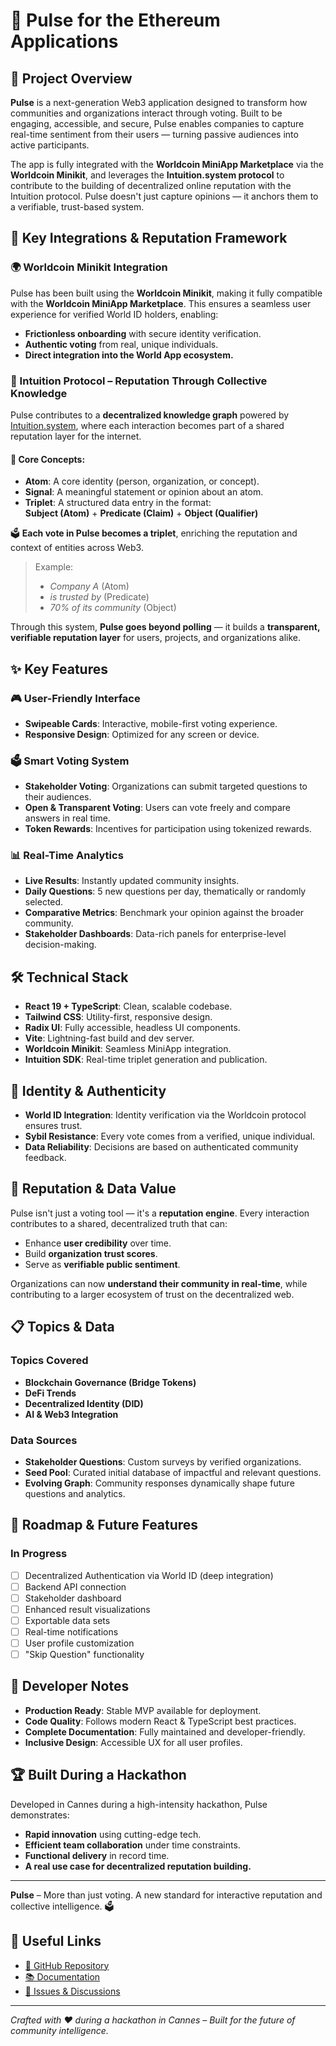 # 🚀 Pulse for the Ethereum Applications

## 🎯 Project Overview

**Pulse** is a next-generation Web3 application designed to transform how communities and organizations interact through voting. Built to be engaging, accessible, and secure, Pulse enables companies to capture real-time sentiment from their users — turning passive audiences into active participants.

The app is fully integrated with the **Worldcoin MiniApp Marketplace** via the **Worldcoin Minikit**, and leverages the **Intuition.system protocol** to contribute to the building of decentralized online reputation with the Intuition protocol. Pulse doesn't just capture opinions — it anchors them to a verifiable, trust-based system.

## 🔗 Key Integrations & Reputation Framework

### 🌍 Worldcoin Minikit Integration
Pulse has been built using the **Worldcoin Minikit**, making it fully compatible with the **Worldcoin MiniApp Marketplace**. This ensures a seamless user experience for verified World ID holders, enabling:
- **Frictionless onboarding** with secure identity verification.
- **Authentic voting** from real, unique individuals.
- **Direct integration into the World App ecosystem.**

### 🧠 Intuition Protocol – Reputation Through Collective Knowledge

Pulse contributes to a **decentralized knowledge graph** powered by [Intuition.system](https://intuition.system), where each interaction becomes part of a shared reputation layer for the internet.

#### 🧩 Core Concepts:
- **Atom**: A core identity (person, organization, or concept).
- **Signal**: A meaningful statement or opinion about an atom.
- **Triplet**: A structured data entry in the format:  
  **Subject (Atom)** + **Predicate (Claim)** + **Object (Qualifier)**

🗳️ **Each vote in Pulse becomes a triplet**, enriching the reputation and context of entities across Web3.

> Example:
> - *Company A* (Atom)  
> - *is trusted by* (Predicate)  
> - *70% of its community* (Object)

Through this system, **Pulse goes beyond polling** — it builds a **transparent, verifiable reputation layer** for users, projects, and organizations alike.

## ✨ Key Features

### 🎮 User-Friendly Interface
- **Swipeable Cards**: Interactive, mobile-first voting experience.
- **Responsive Design**: Optimized for any screen or device.

### 🗳️ Smart Voting System
- **Stakeholder Voting**: Organizations can submit targeted questions to their audiences.
- **Open & Transparent Voting**: Users can vote freely and compare answers in real time.
- **Token Rewards**: Incentives for participation using tokenized rewards.

### 📊 Real-Time Analytics
- **Live Results**: Instantly updated community insights.
- **Daily Questions**: 5 new questions per day, thematically or randomly selected.
- **Comparative Metrics**: Benchmark your opinion against the broader community.
- **Stakeholder Dashboards**: Data-rich panels for enterprise-level decision-making.

## 🛠️ Technical Stack

- **React 19 + TypeScript**: Clean, scalable codebase.
- **Tailwind CSS**: Utility-first, responsive design.
- **Radix UI**: Fully accessible, headless UI components.
- **Vite**: Lightning-fast build and dev server.
- **Worldcoin Minikit**: Seamless MiniApp integration.
- **Intuition SDK**: Real-time triplet generation and publication.

## 🔐 Identity & Authenticity

- **World ID Integration**: Identity verification via the Worldcoin protocol ensures trust.
- **Sybil Resistance**: Every vote comes from a verified, unique individual.
- **Data Reliability**: Decisions are based on authenticated community feedback.

## 🧠 Reputation & Data Value

Pulse isn't just a voting tool — it's a **reputation engine**. Every interaction contributes to a shared, decentralized truth that can:
- Enhance **user credibility** over time.
- Build **organization trust scores**.
- Serve as **verifiable public sentiment**.

Organizations can now **understand their community in real-time**, while contributing to a larger ecosystem of trust on the decentralized web.

## 📋 Topics & Data

### Topics Covered
- **Blockchain Governance (Bridge Tokens)**
- **DeFi Trends**
- **Decentralized Identity (DID)**
- **AI & Web3 Integration**

### Data Sources
- **Stakeholder Questions**: Custom surveys by verified organizations.
- **Seed Pool**: Curated initial database of impactful and relevant questions.
- **Evolving Graph**: Community responses dynamically shape future questions and analytics.

## 🔮 Roadmap & Future Features

### In Progress
- [ ] Decentralized Authentication via World ID (deep integration)
- [ ] Backend API connection
- [ ] Stakeholder dashboard
- [ ] Enhanced result visualizations
- [ ] Exportable data sets
- [ ] Real-time notifications
- [ ] User profile customization
- [ ] "Skip Question" functionality

## 📝 Developer Notes

- **Production Ready**: Stable MVP available for deployment.
- **Code Quality**: Follows modern React & TypeScript best practices.
- **Complete Documentation**: Fully maintained and developer-friendly.
- **Inclusive Design**: Accessible UX for all user profiles.

## 🏆 Built During a Hackathon

Developed in Cannes during a high-intensity hackathon, Pulse demonstrates:
- **Rapid innovation** using cutting-edge tech.
- **Efficient team collaboration** under time constraints.
- **Functional delivery** in record time.
- **A real use case for decentralized reputation building.**

---

**Pulse** – More than just voting. A new standard for interactive reputation and collective intelligence. 🗳️

## 🔗 Useful Links

- [🔗 GitHub Repository](https://github.com/THP-Lab/Pulse)
- [📚 Documentation](./README.md)
- [💬 Issues & Discussions](https://github.com/THP-Lab/Pulse/issues)

---

*Crafted with ❤️ during a hackathon in Cannes – Built for the future of community intelligence.*
